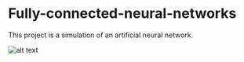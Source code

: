 # Fully-connected-neural-networks

This project is a simulation of an artificial neural network. 

![alt text](https://upload.wikimedia.org/wikipedia/commons/c/c6/Artificial_neuron_structure.svg)
